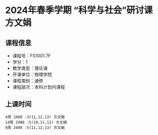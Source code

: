 # 2024年春季学期 “科学与社会”研讨课 方文娟






## 课程信息

- 课程号：FS1001.7F
- 学分：1
- 教学类型：理论课
- 开课单位：物理学院
- 课程类别：通修
- 课程层次：本科计划内课程

## 上课时间

```
4周 2408 :3(11,12,13) 方文娟
14周 2408 :5(10,11,12) 方文娟
9周 2408 :5(11,12,13) 方文娟
```

